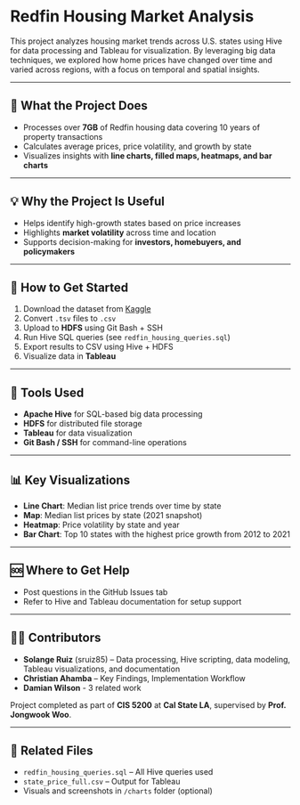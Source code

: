 # Redfin Housing Market Analysis

This project analyzes housing market trends across U.S. states using Hive for data processing and Tableau for visualization. By leveraging big data techniques, we explored how home prices have changed over time and varied across regions, with a focus on temporal and spatial insights.

---

## 📌 What the Project Does
- Processes over **7GB** of Redfin housing data covering 10 years of property transactions
- Calculates average prices, price volatility, and growth by state
- Visualizes insights with **line charts, filled maps, heatmaps, and bar charts**

---

## 💡 Why the Project Is Useful
- Helps identify high-growth states based on price increases
- Highlights **market volatility** across time and location
- Supports decision-making for **investors, homebuyers, and policymakers**

---

## 🚀 How to Get Started
1. Download the dataset from [Kaggle](https://www.kaggle.com/datasets/thuynyle/redfin-housing-market-data)
2. Convert `.tsv` files to `.csv`
3. Upload to **HDFS** using Git Bash + SSH
4. Run Hive SQL queries (see `redfin_housing_queries.sql`)
5. Export results to CSV using Hive + HDFS
6. Visualize data in **Tableau**

---

## 🔧 Tools Used
- **Apache Hive** for SQL-based big data processing
- **HDFS** for distributed file storage
- **Tableau** for data visualization
- **Git Bash / SSH** for command-line operations

---

## 📊 Key Visualizations
- **Line Chart**: Median list price trends over time by state
- **Map**: Median list prices by state (2021 snapshot)
- **Heatmap**: Price volatility by state and year
- **Bar Chart**: Top 10 states with the highest price growth from 2012 to 2021

---

## 🆘 Where to Get Help
- Post questions in the GitHub Issues tab
- Refer to Hive and Tableau documentation for setup support

---

## 👩‍💻 Contributors
- **Solange Ruiz** (sruiz85) – Data processing, Hive scripting, data modeling, Tableau visualizations, and documentation
- **Christian Ahamba** – Key Findings, Implementation Workflow
- **Damian Wilson** - 3 related work

Project completed as part of **CIS 5200** at **Cal State LA**, supervised by **Prof. Jongwook Woo**.

---

## 📁 Related Files
- `redfin_housing_queries.sql` – All Hive queries used
- `state_price_full.csv` – Output for Tableau
- Visuals and screenshots in `/charts` folder (optional)
